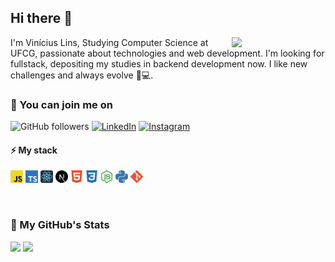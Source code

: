 ## Hi there 👋

<img align="right" src="https://www.alura.com.br/assets/api/cursos/512/react-js.png" width="150"/>

I'm Vinícius Lins, Studying Computer Science at UFCG, passionate about technologies and web development. I'm looking for fullstack, depositing my studies in backend development now. I like new challenges and always evolve 🚀💻.

### 🔎 You can join me on

![GitHub followers](https://img.shields.io/github/followers/viniciuslins256?label=Seguir&style=social)
[<img src="https://img.shields.io/badge/-LinkedIn-blue?style=flat-square&logo=Linkedin&logoColor=white&link=https://www.linkedin.com/in/vin%C3%ADcius-amaral-759b76205/" height="22" title="LinkedIn" />](https://www.linkedin.com/in/vin%C3%ADcius-amaral-759b76205/) 
[<img src="https://img.shields.io/badge/-Instagram-purple?style=flat-square&logo=Instagram&logoColor=white&link=https://https://www.instagram.com/viniciuslins___/" height="22" title="Instagram" />](https://www.instagram.com/viniciuslins___/)

#### :zap: My stack

<p>
  <code><img
    src="icons/javascript.svg"
    alt="JavaScript"
    title="JavaScript"
    height="20px"
  /></code>
  <code><img
    src="icons/typescript.svg"
    alt="TypeScript"
    title="TypeScript"
    height="20px"
  /></code>
  <code><img
    src="icons/react.svg"
    alt="React"
    title="React"
    height="20px"
  /></code>
  <code><img
    src="icons/next-dot-js.svg"
    alt="Next.js"
    title="Next.js"
    height="20px"
  /></code>
  <code><img
    src="icons/html5.svg"
    alt="HTML"
    title="HTML"
    height="20px"
  /></code>
  <code><img
    src="icons/css3.svg"
    alt="CSS"
    title="CSS"
    height="20px"
  /></code>
  <code><img
    src="icons/node-dot-js.svg"
    alt="Node.js"
    title="Node.js"
    height="20px"
  /></code>
  <code><img
    src="icons/python.svg"
    alt="Python"
    title="Python"
    height="20px"
  /></code>
  <code><img
    src="icons/git.svg"
    alt="Git"
    title="Git"
    height="20px"
  /></code>
</p>

<br/>

### 📑 My GitHub's Stats
<div>
  <img src="https://github-readme-stats.vercel.app/api?username=davigsousa&count_private=true&show_icons=true&theme=tokyonight"/>
  <img src="https://github-readme-stats.vercel.app/api/top-langs/?username=davigsousa&layout=compact&count_private=true&show_icons=true&theme=tokyonight" />
</div>
